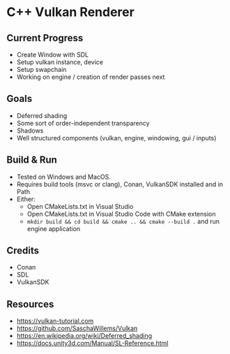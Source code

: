 # C++ Vulkan Renderer

## Current Progress
- Create Window with SDL
- Setup vulkan instance, device
- Setup swapchain
- Working on engine / creation of render passes next


## Goals
- Deferred shading
- Some sort of order-independent transparency
- Shadows
- Well structured components (vulkan, engine, windowing, gui / inputs)

## Build & Run
- Tested on Windows and MacOS.
- Requires build tools (msvc or clang), Conan, VulkanSDK installed and in Path
- Either:
    - Open CMakeLists.txt in Visual Studio
    - Open CMakeLists.txt in Visual Studio Code with CMake extension
    - `mkdir build && cd build && cmake .. && cmake --build .` and run engine application

## Credits
- Conan
- SDL
- VulkanSDK

## Resources
- https://vulkan-tutorial.com
- https://github.com/SaschaWillems/Vulkan
- https://en.wikipedia.org/wiki/Deferred_shading
- https://docs.unity3d.com/Manual/SL-Reference.html